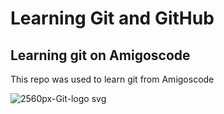 # Learning Git and GitHub
## Learning git on Amigoscode

This repo was used to learn git from Amigoscode

![2560px-Git-logo svg](https://user-images.githubusercontent.com/130963066/232447227-bd5d7d5a-836a-4553-a05a-0d884eaa37b2.png)
